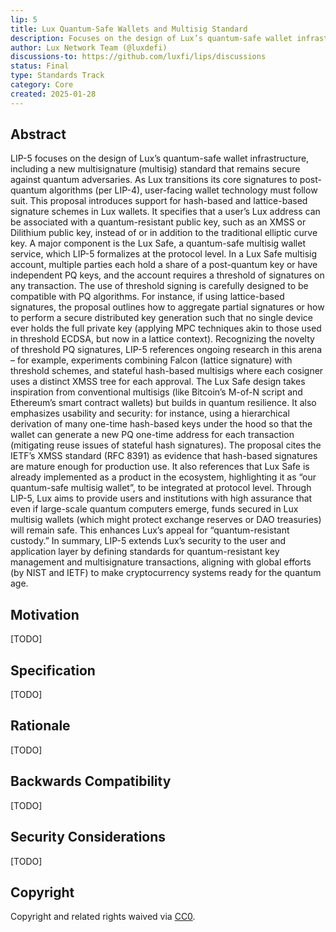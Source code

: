 ```yaml
---
lip: 5
title: Lux Quantum-Safe Wallets and Multisig Standard
description: Focuses on the design of Lux’s quantum-safe wallet infrastructure, including a new multisignature (multisig) standard that remains secure against quantum adversaries.
author: Lux Network Team (@luxdefi)
discussions-to: https://github.com/luxfi/lips/discussions
status: Final
type: Standards Track
category: Core
created: 2025-01-28
---
```


## Abstract

LIP-5 focuses on the design of Lux’s quantum-safe wallet infrastructure, including a new multisignature (multisig) standard that remains secure against quantum adversaries. As Lux transitions its core signatures to post-quantum algorithms (per LIP-4), user-facing wallet technology must follow suit. This proposal introduces support for hash-based and lattice-based signature schemes in Lux wallets. It specifies that a user’s Lux address can be associated with a quantum-resistant public key, such as an XMSS or Dilithium public key, instead of or in addition to the traditional elliptic curve key. A major component is the Lux Safe, a quantum-safe multisig wallet service, which LIP-5 formalizes at the protocol level. In a Lux Safe multisig account, multiple parties each hold a share of a post-quantum key or have independent PQ keys, and the account requires a threshold of signatures on any transaction. The use of threshold signing is carefully designed to be compatible with PQ algorithms. For instance, if using lattice-based signatures, the proposal outlines how to aggregate partial signatures or how to perform a secure distributed key generation such that no single device ever holds the full private key (applying MPC techniques akin to those used in threshold ECDSA, but now in a lattice context). Recognizing the novelty of threshold PQ signatures, LIP-5 references ongoing research in this arena – for example, experiments combining Falcon (lattice signature) with threshold schemes, and stateful hash-based multisigs where each cosigner uses a distinct XMSS tree for each approval. The Lux Safe design takes inspiration from conventional multisigs (like Bitcoin’s M-of-N script and Ethereum’s smart contract wallets) but builds in quantum resilience. It also emphasizes usability and security: for instance, using a hierarchical derivation of many one-time hash-based keys under the hood so that the wallet can generate a new PQ one-time address for each transaction (mitigating reuse issues of stateful hash signatures). The proposal cites the IETF’s XMSS standard (RFC 8391) as evidence that hash-based signatures are mature enough for production use. It also references that Lux Safe is already implemented as a product in the ecosystem, highlighting it as “our quantum-safe multisig wallet”, to be integrated at protocol level. Through LIP-5, Lux aims to provide users and institutions with high assurance that even if large-scale quantum computers emerge, funds secured in Lux multisig wallets (which might protect exchange reserves or DAO treasuries) will remain safe. This enhances Lux’s appeal for “quantum-resistant custody.” In summary, LIP-5 extends Lux’s security to the user and application layer by defining standards for quantum-resistant key management and multisignature transactions, aligning with global efforts (by NIST and IETF) to make cryptocurrency systems ready for the quantum age.

## Motivation

[TODO]

## Specification

[TODO]

## Rationale

[TODO]

## Backwards Compatibility

[TODO]

## Security Considerations

[TODO]

## Copyright

Copyright and related rights waived via [CC0](../LICENSE.md).